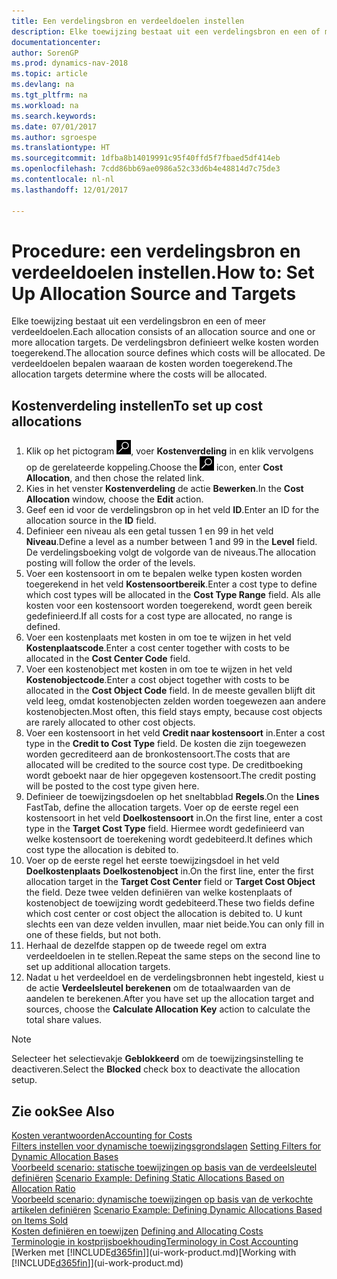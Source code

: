 ```yaml
---
title: Een verdelingsbron en verdeeldoelen instellen
description: Elke toewijzing bestaat uit een verdelingsbron en een of meer verdeeldoelen. De verdelingsbron definieert welke kosten worden toegerekend. De verdeeldoelen bepalen waaraan de kosten worden toegerekend.
documentationcenter: 
author: SorenGP
ms.prod: dynamics-nav-2018
ms.topic: article
ms.devlang: na
ms.tgt_pltfrm: na
ms.workload: na
ms.search.keywords: 
ms.date: 07/01/2017
ms.author: sgroespe
ms.translationtype: HT
ms.sourcegitcommit: 1dfba8b14019991c95f40ffd5f7fbaed5df414eb
ms.openlocfilehash: 7cdd86bb69ae0986a52c33d6b4e48814d7c75de3
ms.contentlocale: nl-nl
ms.lasthandoff: 12/01/2017

---
```

# <a name="how-to-set-up-allocation-source-and-targets"></a><span data-ttu-id="f033a-105">Procedure: een verdelingsbron en verdeeldoelen instellen.</span><span class="sxs-lookup"><span data-stu-id="f033a-105">How to: Set Up Allocation Source and Targets</span></span>
<span data-ttu-id="f033a-106">Elke toewijzing bestaat uit een verdelingsbron en een of meer verdeeldoelen.</span><span class="sxs-lookup"><span data-stu-id="f033a-106">Each allocation consists of an allocation source and one or more allocation targets.</span></span> <span data-ttu-id="f033a-107">De verdelingsbron definieert welke kosten worden toegerekend.</span><span class="sxs-lookup"><span data-stu-id="f033a-107">The allocation source defines which costs will be allocated.</span></span> <span data-ttu-id="f033a-108">De verdeeldoelen bepalen waaraan de kosten worden toegerekend.</span><span class="sxs-lookup"><span data-stu-id="f033a-108">The allocation targets determine where the costs will be allocated.</span></span>  

## <a name="to-set-up-cost-allocations"></a><span data-ttu-id="f033a-109">Kostenverdeling instellen</span><span class="sxs-lookup"><span data-stu-id="f033a-109">To set up cost allocations</span></span>  
1.  <span data-ttu-id="f033a-110">Klik op het pictogram ![Zoeken naar pagina of rapport](media/ui-search/search_small.png "pictogram Zoeken naar pagina of rapport"), voer **Kostenverdeling** in en klik vervolgens op de gerelateerde koppeling.</span><span class="sxs-lookup"><span data-stu-id="f033a-110">Choose the ![Search for Page or Report](media/ui-search/search_small.png "Search for Page or Report icon") icon, enter **Cost Allocation**, and then chose the related link.</span></span>  
2.  <span data-ttu-id="f033a-111">Kies in het venster **Kostenverdeling** de actie **Bewerken**.</span><span class="sxs-lookup"><span data-stu-id="f033a-111">In the **Cost Allocation** window, choose the **Edit** action.</span></span>  
3.  <span data-ttu-id="f033a-112">Geef een id voor de verdelingsbron op in het veld **ID**.</span><span class="sxs-lookup"><span data-stu-id="f033a-112">Enter an ID for the allocation source in the **ID** field.</span></span>  
4.  <span data-ttu-id="f033a-113">Definieer een niveau als een getal tussen 1 en 99 in het veld **Niveau**.</span><span class="sxs-lookup"><span data-stu-id="f033a-113">Define a level as a number between 1 and 99 in the **Level** field.</span></span> <span data-ttu-id="f033a-114">De verdelingsboeking volgt de volgorde van de niveaus.</span><span class="sxs-lookup"><span data-stu-id="f033a-114">The allocation posting will follow the order of the levels.</span></span>  
5.  <span data-ttu-id="f033a-115">Voer een kostensoort in om te bepalen welke typen kosten worden toegerekend in het veld **Kostensoortbereik**.</span><span class="sxs-lookup"><span data-stu-id="f033a-115">Enter a cost type to define which cost types will be allocated in the **Cost Type Range** field.</span></span> <span data-ttu-id="f033a-116">Als alle kosten voor een kostensoort worden toegerekend, wordt geen bereik gedefinieerd.</span><span class="sxs-lookup"><span data-stu-id="f033a-116">If all costs for a cost type are allocated, no range is defined.</span></span>  
6.  <span data-ttu-id="f033a-117">Voer een kostenplaats met kosten in om toe te wijzen in het veld **Kostenplaatscode**.</span><span class="sxs-lookup"><span data-stu-id="f033a-117">Enter a cost center together with costs to be allocated in the **Cost Center Code** field.</span></span>  
7.  <span data-ttu-id="f033a-118">Voer een kostenobject met kosten in om toe te wijzen in het veld **Kostenobjectcode**.</span><span class="sxs-lookup"><span data-stu-id="f033a-118">Enter a cost object together with costs to be allocated in the **Cost Object Code** field.</span></span> <span data-ttu-id="f033a-119">In de meeste gevallen blijft dit veld leeg, omdat kostenobjecten zelden worden toegewezen aan andere kostenobjecten.</span><span class="sxs-lookup"><span data-stu-id="f033a-119">Most often, this field stays empty, because cost objects are rarely allocated to other cost objects.</span></span>  
8.  <span data-ttu-id="f033a-120">Voer een kostensoort in het veld **Credit naar kostensoort** in.</span><span class="sxs-lookup"><span data-stu-id="f033a-120">Enter a cost type in the **Credit to Cost Type** field.</span></span> <span data-ttu-id="f033a-121">De kosten die zijn toegewezen worden gecrediteerd aan de bronkostensoort.</span><span class="sxs-lookup"><span data-stu-id="f033a-121">The costs that are allocated will be credited to the source cost type.</span></span> <span data-ttu-id="f033a-122">De creditboeking wordt geboekt naar de hier opgegeven kostensoort.</span><span class="sxs-lookup"><span data-stu-id="f033a-122">The credit posting will be posted to the cost type given here.</span></span>  
9. <span data-ttu-id="f033a-123">Definieer de toewijzingsdoelen op het sneltabblad **Regels**.</span><span class="sxs-lookup"><span data-stu-id="f033a-123">On the **Lines** FastTab, define the allocation targets.</span></span> <span data-ttu-id="f033a-124">Voer op de eerste regel een kostensoort in het veld **Doelkostensoort** in.</span><span class="sxs-lookup"><span data-stu-id="f033a-124">On the first line, enter a cost type in the **Target Cost Type** field.</span></span> <span data-ttu-id="f033a-125">Hiermee wordt gedefinieerd van welke kostensoort de toerekening wordt gedebiteerd.</span><span class="sxs-lookup"><span data-stu-id="f033a-125">It defines which cost type the allocation is debited to.</span></span>  
10. <span data-ttu-id="f033a-126">Voer op de eerste regel het eerste toewijzingsdoel in het veld **Doelkostenplaats** **Doelkostenobject** in.</span><span class="sxs-lookup"><span data-stu-id="f033a-126">On the first line, enter the first allocation target in the **Target Cost Center** field or **Target Cost Object** the field.</span></span> <span data-ttu-id="f033a-127">Deze twee velden definiëren van welke kostenplaats of kostenobject de toewijzing wordt gedebiteerd.</span><span class="sxs-lookup"><span data-stu-id="f033a-127">These two fields define which cost center or cost object the allocation is debited to.</span></span> <span data-ttu-id="f033a-128">U kunt slechts een van deze velden invullen, maar niet beide.</span><span class="sxs-lookup"><span data-stu-id="f033a-128">You can only fill in one of these fields, but not both.</span></span>  
11. <span data-ttu-id="f033a-129">Herhaal de dezelfde stappen op de tweede regel om extra verdeeldoelen in te stellen.</span><span class="sxs-lookup"><span data-stu-id="f033a-129">Repeat the same steps on the second line to set up additional allocation targets.</span></span>  
12. <span data-ttu-id="f033a-130">Nadat u het verdeeldoel en de verdelingsbronnen hebt ingesteld, kiest u de actie **Verdeelsleutel berekenen** om de totaalwaarden van de aandelen te berekenen.</span><span class="sxs-lookup"><span data-stu-id="f033a-130">After you have set up the allocation target and sources, choose the **Calculate Allocation Key** action to calculate the total share values.</span></span>  

> [!NOTE]  
>  <span data-ttu-id="f033a-131">Selecteer het selectievakje **Geblokkeerd** om de toewijzingsinstelling te deactiveren.</span><span class="sxs-lookup"><span data-stu-id="f033a-131">Select the **Blocked** check box to deactivate the allocation setup.</span></span>  

## <a name="see-also"></a><span data-ttu-id="f033a-132">Zie ook</span><span class="sxs-lookup"><span data-stu-id="f033a-132">See Also</span></span>  
[<span data-ttu-id="f033a-133">Kosten verantwoorden</span><span class="sxs-lookup"><span data-stu-id="f033a-133">Accounting for Costs</span></span>](finance-manage-cost-accounting.md)  
 <span data-ttu-id="f033a-134">[Filters instellen voor dynamische toewijzingsgrondslagen](finance-setting-filters-for-dynamic-allocation-bases.md) </span><span class="sxs-lookup"><span data-stu-id="f033a-134">[Setting Filters for Dynamic Allocation Bases](finance-setting-filters-for-dynamic-allocation-bases.md) </span></span>  
 <span data-ttu-id="f033a-135">[Voorbeeld scenario: statische toewijzingen op basis van de verdeelsleutel definiëren](finance-scenario-example-defining-static-allocations-based-on-allocation-ratio.md) </span><span class="sxs-lookup"><span data-stu-id="f033a-135">[Scenario Example: Defining Static Allocations Based on Allocation Ratio](finance-scenario-example-defining-static-allocations-based-on-allocation-ratio.md) </span></span>  
 <span data-ttu-id="f033a-136">[Voorbeeld scenario: dynamische toewijzingen op basis van de verkochte artikelen definiëren](finance-scenario-example-defining-dynamic-allocations-based-on-items-sold.md) </span><span class="sxs-lookup"><span data-stu-id="f033a-136">[Scenario Example: Defining Dynamic Allocations Based on Items Sold](finance-scenario-example-defining-dynamic-allocations-based-on-items-sold.md) </span></span>  
 <span data-ttu-id="f033a-137">[Kosten definiëren en toewijzen](finance-define-and-allocate-costs.md) </span><span class="sxs-lookup"><span data-stu-id="f033a-137">[Defining and Allocating Costs](finance-define-and-allocate-costs.md) </span></span>  
 [<span data-ttu-id="f033a-138">Terminologie in kostprijsboekhouding</span><span class="sxs-lookup"><span data-stu-id="f033a-138">Terminology in Cost Accounting</span></span>](finance-terminology-in-cost-accounting.md)  
 <span data-ttu-id="f033a-139">[Werken met [!INCLUDE[d365fin](includes/d365fin_md.md)]](ui-work-product.md)</span><span class="sxs-lookup"><span data-stu-id="f033a-139">[Working with [!INCLUDE[d365fin](includes/d365fin_md.md)]](ui-work-product.md)</span></span>

